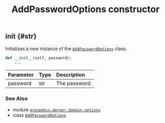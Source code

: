 ﻿---
title: AddPasswordOptions constructor
second_title: GroupDocs.Merger for Python via .NET API References
description: 
type: docs
url: /python-net/groupdocs.merger.domain.options/addpasswordoptions/__init__/
is_root: false
weight: 10
---

## __init__ {#str}

Initializes a new instance of the [`AddPasswordOptions`](/merger/python-net/groupdocs.merger.domain.options/addpasswordoptions) class.



```python
def __init__(self, password):
    ...
```


| Parameter | Type | Description |
| :- | :- | :- |
| password | str | The password. |



### See Also
* module [`groupdocs.merger.domain.options`](../../)
* class [`AddPasswordOptions`](/merger/python-net/groupdocs.merger.domain.options/addpasswordoptions)
